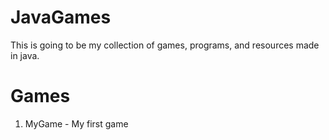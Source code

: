 JavaGames
=========
This is going to be my collection of games, programs, and resources made in java.

Games
=====
1. MyGame - My first game
